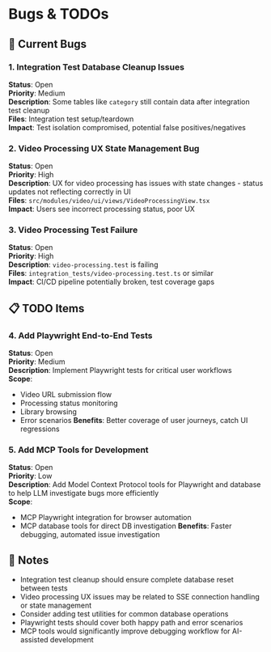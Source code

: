 # Bugs & TODOs

## 🐛 Current Bugs

### 1. Integration Test Database Cleanup Issues
**Status**: Open  
**Priority**: Medium  
**Description**: Some tables like `category` still contain data after integration test cleanup  
**Files**: Integration test setup/teardown  
**Impact**: Test isolation compromised, potential false positives/negatives  

### 2. Video Processing UX State Management Bug
**Status**: Open  
**Priority**: High  
**Description**: UX for video processing has issues with state changes - status updates not reflecting correctly in UI  
**Files**: `src/modules/video/ui/views/VideoProcessingView.tsx`  
**Impact**: Users see incorrect processing status, poor UX  

### 3. Video Processing Test Failure
**Status**: Open  
**Priority**: High  
**Description**: `video-processing.test` is failing  
**Files**: `integration_tests/video-processing.test.ts` or similar  
**Impact**: CI/CD pipeline potentially broken, test coverage gaps  

## 📋 TODO Items

### 4. Add Playwright End-to-End Tests
**Status**: Open  
**Priority**: Medium  
**Description**: Implement Playwright tests for critical user workflows  
**Scope**: 
- Video URL submission flow
- Processing status monitoring
- Library browsing
- Error scenarios
**Benefits**: Better coverage of user journeys, catch UI regressions  

### 5. Add MCP Tools for Development
**Status**: Open  
**Priority**: Low  
**Description**: Add Model Context Protocol tools for Playwright and database to help LLM investigate bugs more efficiently  
**Scope**:
- MCP Playwright integration for browser automation
- MCP database tools for direct DB investigation
**Benefits**: Faster debugging, automated issue investigation  

## 📝 Notes

- Integration test cleanup should ensure complete database reset between tests
- Video processing UX issues may be related to SSE connection handling or state management
- Consider adding test utilities for common database operations
- Playwright tests should cover both happy path and error scenarios
- MCP tools would significantly improve debugging workflow for AI-assisted development